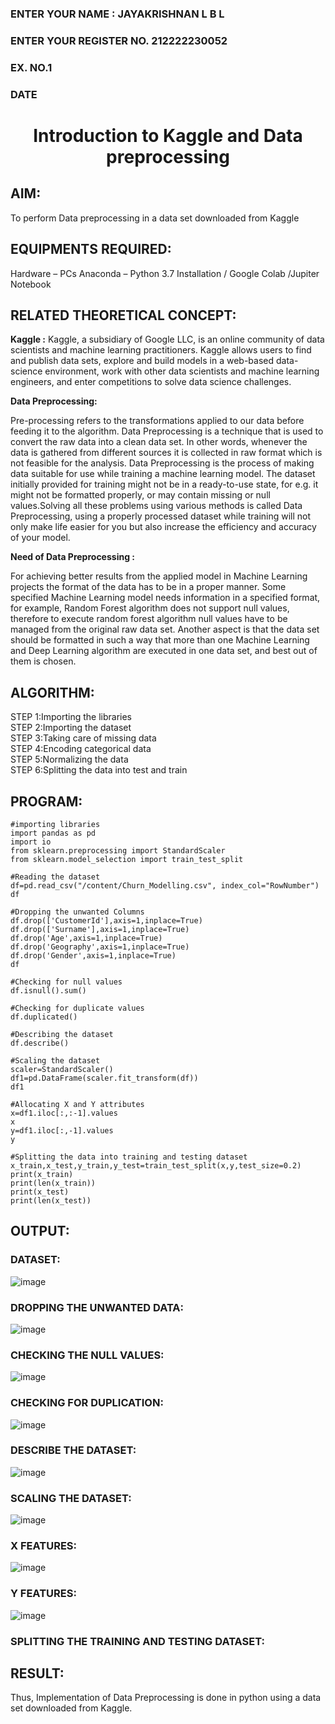<H3>ENTER YOUR NAME : JAYAKRISHNAN L B L</H3>
<H3>ENTER YOUR REGISTER NO. 212222230052</H3>
<H3>EX. NO.1</H3>
<H3>DATE</H3>
<H1 ALIGN =CENTER> Introduction to Kaggle and Data preprocessing</H1>

## AIM:

To perform Data preprocessing in a data set downloaded from Kaggle

## EQUIPMENTS REQUIRED:
Hardware – PCs
Anaconda – Python 3.7 Installation / Google Colab /Jupiter Notebook

## RELATED THEORETICAL CONCEPT:

**Kaggle :**
Kaggle, a subsidiary of Google LLC, is an online community of data scientists and machine learning practitioners. Kaggle allows users to find and publish data sets, explore and build models in a web-based data-science environment, work with other data scientists and machine learning engineers, and enter competitions to solve data science challenges.

**Data Preprocessing:**

Pre-processing refers to the transformations applied to our data before feeding it to the algorithm. Data Preprocessing is a technique that is used to convert the raw data into a clean data set. In other words, whenever the data is gathered from different sources it is collected in raw format which is not feasible for the analysis.
Data Preprocessing is the process of making data suitable for use while training a machine learning model. The dataset initially provided for training might not be in a ready-to-use state, for e.g. it might not be formatted properly, or may contain missing or null values.Solving all these problems using various methods is called Data Preprocessing, using a properly processed dataset while training will not only make life easier for you but also increase the efficiency and accuracy of your model.

**Need of Data Preprocessing :**

For achieving better results from the applied model in Machine Learning projects the format of the data has to be in a proper manner. Some specified Machine Learning model needs information in a specified format, for example, Random Forest algorithm does not support null values, therefore to execute random forest algorithm null values have to be managed from the original raw data set.
Another aspect is that the data set should be formatted in such a way that more than one Machine Learning and Deep Learning algorithm are executed in one data set, and best out of them is chosen.


## ALGORITHM:
STEP 1:Importing the libraries<BR>
STEP 2:Importing the dataset<BR>
STEP 3:Taking care of missing data<BR>
STEP 4:Encoding categorical data<BR>
STEP 5:Normalizing the data<BR>
STEP 6:Splitting the data into test and train<BR>

##  PROGRAM:
```
#importing libraries
import pandas as pd
import io
from sklearn.preprocessing import StandardScaler
from sklearn.model_selection import train_test_split

#Reading the dataset
df=pd.read_csv("/content/Churn_Modelling.csv", index_col="RowNumber")
df

#Dropping the unwanted Columns
df.drop(['CustomerId'],axis=1,inplace=True)
df.drop(['Surname'],axis=1,inplace=True)
df.drop('Age',axis=1,inplace=True)
df.drop('Geography',axis=1,inplace=True)
df.drop('Gender',axis=1,inplace=True)
df

#Checking for null values
df.isnull().sum()

#Checking for duplicate values
df.duplicated()

#Describing the dataset
df.describe()

#Scaling the dataset
scaler=StandardScaler()
df1=pd.DataFrame(scaler.fit_transform(df))
df1

#Allocating X and Y attributes
x=df1.iloc[:,:-1].values
x
y=df1.iloc[:,-1].values
y

#Splitting the data into training and testing dataset
x_train,x_test,y_train,y_test=train_test_split(x,y,test_size=0.2)
print(x_train)
print(len(x_train))
print(x_test)
print(len(x_test))
```



## OUTPUT:

### DATASET:
![image](https://github.com/user-attachments/assets/9c68a06a-480b-41af-b019-69125b74ed4d)

### DROPPING THE UNWANTED DATA:
![image](https://github.com/user-attachments/assets/a5cf4eff-a7d9-4323-a3db-3c78bcbe02c0)

### CHECKING THE NULL VALUES:
![image](https://github.com/user-attachments/assets/3c3e69c8-491d-4cf1-975a-bd80b97cff7e)

### CHECKING FOR DUPLICATION:
![image](https://github.com/user-attachments/assets/4aa2c1d2-7f46-4add-b349-183cd9088224)

### DESCRIBE THE DATASET:
![image](https://github.com/user-attachments/assets/32afcbba-8250-4908-9b6f-f0eb18e164ab)

### SCALING THE DATASET:
![image](https://github.com/user-attachments/assets/83f625d6-cf73-4043-9261-02243db8c606)

### X FEATURES:
![image](https://github.com/user-attachments/assets/d6dd64e7-ca76-40fc-a54f-6468b3d03665)

### Y FEATURES:
![image](https://github.com/user-attachments/assets/5423fa83-510b-44ee-9c8a-37264dd07321)

### SPLITTING THE TRAINING AND TESTING DATASET:


## RESULT:
Thus, Implementation of Data Preprocessing is done in python  using a data set downloaded from Kaggle.


